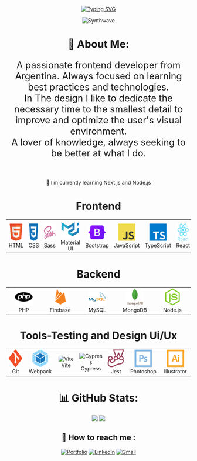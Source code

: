 <div align="center">
    
<a href="https://git.io/typing-svg"><img src="https://readme-typing-svg.demolab.com?font=Roboto+Mono&weight=300&size=25&pause=1000&color=4ECCA3&center=true&width=450&height=80&lines=Frontend+Developer;1+%2B+year+of+working+experience;Being+passionate+and+creative" alt="Typing SVG" /></a>
    
<img src="https://media.giphy.com/media/v1.Y2lkPTc5MGI3NjExYWYyNjY4MzJkZGRjN2ZmMDFkZmU4NmUzNzZiZDE1ZmIwYTU5MDAyNyZjdD1n/MuTQ5B5HV1kjUWdJ3b/giphy.gif" alt="Synthwave" height="300" width="500">
 </div> 
 
 <h1 align="center">💫 About Me:</h1>

<div align="center">
        <p style="font-size: 25px;">A passionate frontend developer from Argentina. Always focused on learning best practices and technologies.</br>
        In The design I like to dedicate the necessary time to the smallest detail to improve and optimize the user's visual environment. </br>
            A lover of knowledge, always seeking to be better at what I do.</p>
    <br><p>🌱 I’m currently learning Next.js and Node.js</p>
</div>


<h1 align="center">Frontend</h1>
<table>
  <tr>
    <td align="center" width="96">
      <a>
        <img src="https://github.com/devicons/devicon/blob/master/icons/html5/html5-original.svg" width="48" height="48" alt="HTML" />
      </a>
      <br>HTML
    </td>
    <td align="center" width="96">
      <a>
        <img src="https://github.com/devicons/devicon/blob/master/icons/css3/css3-plain.svg" width="48" height="48" alt="CSS" />
      </a>
      <br>CSS
    </td>
    <td align="center" width="96">
      <a >
        <img src="https://github.com/devicons/devicon/blob/master/icons/sass/sass-original.svg" width="48" height="48" alt="Sass" />
      </a>
      <br>Sass
    </td>
    <td align="center" width="96">
      <a >
        <img src="https://raw.githubusercontent.com/devicons/devicon/master/icons/materialui/materialui-original.svg" width="48" height="48" alt="Material UI" />
      </a>
      <br>Material UI
    </td>
    <td align="center" width="96">
      <a >
        <img src="https://raw.githubusercontent.com/devicons/devicon/master/icons/bootstrap/bootstrap-original.svg" width="48" height="48" alt="Bootstrap" />
      </a>
      <br>Bootstrap
    </td>
    <td align="center" width="96">
      <a>
        <img src="https://github.com/devicons/devicon/blob/master/icons/javascript/javascript-original.svg" width="48" height="48" alt="JavaScript" />
      </a>
      <br>JavaScript
    </td>
        <td align="center" width="96">
      <a>
        <img src="https://github.com/devicons/devicon/blob/master/icons/typescript/typescript-plain.svg" width="48" height="48" alt="TypeScript" />
      </a>
      <br>TypeScript
    </td>
    <td align="center" width="96">
      <a>
        <img src="https://github.com/devicons/devicon/blob/master/icons/react/react-original-wordmark.svg" width="48" height="48" alt="React" />
      </a>
      <br>React
    </td>
    <td align="center" width="96">
      <a>
        <img src="https://raw.githubusercontent.com/devicons/devicon/master/icons/redux/redux-original.svg" width="48" height="48" alt="Redux" />
      </a>
      <br>Redux
    </td>
  </tr>
</table>

<h1 align="center">Backend</h1>
<table>
  <tr>
    <td align="center"  width="96">
      <a>
        <img src="https://github.com/devicons/devicon/blob/master/icons/php/php-plain.svg" width="48" height="48" alt="PHP" />
      </a>
      <br>PHP
    </td>
    <td align="center"  width="96">
      <a>
        <img src="https://raw.githubusercontent.com/devicons/devicon/master/icons/firebase/firebase-plain.svg" width="48" height="48" alt="Firebase" />
      </a>
      <br>Firebase
    </td>
    <td align="center" width="96">
      <a>
        <img src="https://github.com/devicons/devicon/blob/master/icons/mysql/mysql-original-wordmark.svg" width="48" height="48" alt="MySQL" />
      </a>
      <br>MySQL
    </td>
    <td align="center" width="96">
      <a >
        <img src="https://github.com/devicons/devicon/blob/master/icons/mongodb/mongodb-original-wordmark.svg" width="48" height="48" alt="MongoDB" />
      </a>
      <br>MongoDB
    </td>    
    <td align="center" width="96">
      <a>
        <img src="https://raw.githubusercontent.com/devicons/devicon/master/icons/nodejs/nodejs-plain.svg" width="48" height="48" alt="Node.js" />
      </a>
      <br>Node.js
    </td>
  </tr>
</table>

<h1 align="center">Tools-Testing and Design Ui/Ux</h1>
<table>
  <tr>
    <td align="center"  width="96">
      <a>
        <img src="https://github.com/devicons/devicon/blob/master/icons/git/git-original.svg" width="48" height="48" alt="Git" />
      </a>
      <br>Git
    </td>
    <td align="center"  width="96">
      <a>
        <img src="https://raw.githubusercontent.com/devicons/devicon/1119b9f84c0290e0f0b38982099a2bd027a48bf1/icons/webpack/webpack-original.svg" width="48" height="48" alt="Webpack" />
      </a>
      <br>Webpack
    </td>
    <td align="center"  width="96">
      <a>
        <img src="https://upload.wikimedia.org/wikipedia/commons/thumb/f/f1/Vitejs-logo.svg/1039px-Vitejs-logo.svg.png" width="48" height="48" alt="Vite" />
      </a>
      <br>Vite
    </td>
    <td align="center" width="96">
      <a>
        <img src="https://pics.freeicons.io/uploads/icons/png/3556671901536211770-512.png" width="48" height="48" alt="Cypress" />
      </a>
      <br>Cypress
    </td>
    <td align="center" width="96">
      <a >
        <img src="https://raw.githubusercontent.com/devicons/devicon/master/icons/jest/jest-plain.svg" width="48" height="48" alt="Jest" />
      </a>
      <br>Jest
    </td>    
    <td align="center" width="96">
      <a>
        <img src="https://raw.githubusercontent.com/devicons/devicon/master/icons/photoshop/photoshop-line.svg" width="48" height="48" alt="Photoshop" />
      </a>
      <br>Photoshop
    </td>
    <td align="center" width="96">
      <a>
        <img src="https://raw.githubusercontent.com/devicons/devicon/master/icons/illustrator/illustrator-line.svg" width="48" height="48" alt="Illustrator" />
      </a>
      <br>Illustrator
    </td>    
  </tr>
</table>



<div align="center">
    <h1>📊 GitHub Stats:</h1>
    
![](https://github-readme-stats.vercel.app/api?username=Lean-98&theme=gotham&hide_border=false&include_all_commits=false&count_private=false)
![](https://github-readme-stats.vercel.app/api/top-langs/?username=Lean-98&theme=gotham&hide_border=false&include_all_commits=false&count_private=false&layout=compact)
<!-- ![](https://github-readme-streak-stats.herokuapp.com/?user=Lean-98&theme=gotham&hide_border=false)<br/> -->


<!-- [![](https://visitcount.itsvg.in/api?id=Lean-98&icon=5&color=3)](https://visitcount.itsvg.in) -->
 
 ## 🔗 How to reach me :
 [![Portfolio](https://img.shields.io/badge/my_portfolio-000?style=for-the-badge&logo=ko-fi&logoColor=white)](https://portfolio-leandropiazza.netlify.app/)
 [![Linkedin](https://img.shields.io/badge/linkedin-0A66C2?style=for-the-badge&logo=linkedin&logoColor=white)](https://www.linkedin.com/in/leandro-piazza23)
 <a href="mailto:lean.piazza988@gmail.com" target="_blank"><img alt="Gmail" src="https://img.shields.io/badge/Gmail-D14836?style=for-the-badge&logo=gmail&logoColor=white"></a>
</div>


